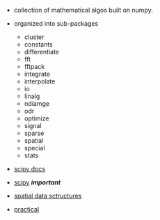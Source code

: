- collection of mathematical algos built on numpy.
- organized into sub-packages

  - cluster
  - constants
  - differentiate
  - fft
  - fftpack
  - integrate
  - interpolate
  - io
  - linalg
  - ndiamge
  - odr
  - optimize
  - signal
  - sparse
  - spatial
  - special
  - stats

- [scipy docs](https://docs.scipy.org/doc/scipy-1.7.1/scipy-ref-1.7.1.pdf)
- [scipy](https://scipy-lectures.org/_downloads/ScipyLectures-simple.pdf) **_important_**
- [spatial data sctructures](https://docs.scipy.org/doc/scipy/tutorial/spatial.html)
- [practical](https://lectures.scientific-python.org/)